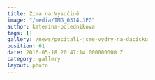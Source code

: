 ```yaml
---
title: Zima na Vysočině
image: "/media/IMG_0314.JPG"
author: katerina-polednikova
tags: []
gallery: /news/pocitali-jsme-vydry-na-dacicku
position: 61
date: 2016-05-18 20:47:14.000000000 Z
category: gallery
layout: photo
---
```

